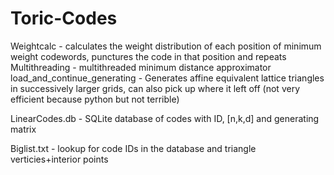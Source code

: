 # Toric-Codes

Weightcalc - calculates the weight distribution of each position of minimum weight codewords, punctures the code in that position and repeats
Multithreading - multithreaded minimum distance approximator
load_and_continue_generating - Generates affine equivalent lattice triangles in successively larger grids, can also pick up where it left off (not very efficient
because python but not terrible)

LinearCodes.db - SQLite database of codes with ID, [n,k,d] and generating matrix

Biglist.txt - lookup for code IDs in the database and triangle verticies+interior points
